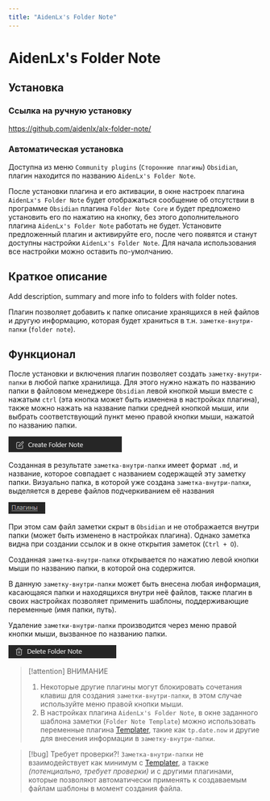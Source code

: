```yaml
---
title: "AidenLx's Folder Note"
---
```


# AidenLx's Folder Note

## Установка

### Ссылка на ручную установку

<https://github.com/aidenlx/alx-folder-note/>

### Автоматическая установка

Доступна из меню `Community plugins` (`Сторонние плагины`) `Obsidian`, плагин находится по названию `AidenLx's Folder Note`.

После установки плагина и его активации, в окне настроек плагина `AidenLx's Folder Note` будет отображаться сообщение об отсутствии в программе `Obsidian` плагина `Folder Note Core` и будет предложено установить его по нажатию на кнопку, без этого дополнительного плагина `AidenLx's Folder Note` работать не будет. Установите предложенный плагин и активируйте его, после чего появятся и станут доступны настройки `AidenLx's Folder Note`. Для начала использования все настройки можно оставить по-умолчанию.

## Краткое описание

Add description, summary and more info to folders with folder notes.

Плагин позволяет добавить к папке описание хранящихся в ней файлов и другую информацию, которая будет храниться в т.н. `заметке-внутри-папки` (`folder note`).

## Функционал

После установки и включения плагин позволяет создать `заметку-внутри-папки` в любой папке хранилища. Для этого нужно нажать по названию папки в файловом менеджере `Obsidian` левой кнопкой мыши вместе с нажатым `ctrl` (эта кнопка может быть изменена в настройках плагина), также можно нажать на название папки средней кнопкой мыши, или выбрать соответствующий пункт меню правой кнопки мыши, нажатой по названию папки.

![](../!!files/AidenLx's%20Folder%20Note_create.png)

Созданная в результате `заметка-внутри-папки` имеет формат `.md`, и название, которое совпадает с названием содержащей эту заметку папки. Визуально папка, в которой уже создана `заметка-внутри-папки`, выделяется в дереве файлов подчеркиванием её названия

![](../!!files/AidenLx's%20Folder%20Note_Folder%20with%20note.png)

При этом сам файл заметки скрыт в `Obsidian` и не отображается внутри папки (может быть изменено в настройках плагина). Однако заметка видна при создании ссылок и в окне открытия заметок (`Ctrl + O`).

Созданная `заметка-внутри-папки` открывается по нажатию левой кнопки мыши по названию папки, в которой она содержится.

В данную `заметку-внутри-папки` может быть внесена любая информация, касающаяся папки и находящихся внутри неё файлов, также плагин в своих настройках позволяет применить шаблоны, поддерживающие переменные (имя папки, путь).

Удаление `заметки-внутри-папки` производится через меню правой кнопки мыши, вызванное по названию папки.

![](../!!files/AidenLx's%20Folder%20Note_Delete.png)

 > [!attention] ВНИМАНИЕ
> 1. Некоторые другие плагины могут блокировать сочетания клавиш для создания `заметки-внутри-папки`, в этом случае используйте меню правой кнопки мыши.
> 2. В настройках плагина `AidenLx's Folder Note`, в окне заданного шаблона заметки (`Folder Note Template`) можно использовать переменные плагина [Templater](Templater.md), такие как `tp.date.now` и другие для внесения информации в `заметку-внутри-папки`.

> [!bug] Требует проверки?!
> `Заметка-внутри-папки` не взаимодействует как минимум с [Templater](Templater.md), а также *(потенциально, требует проверки)* и с другими плагинами, которые позволяют автоматически применять к создаваемым файлам шаблоны в момент создания файла.
